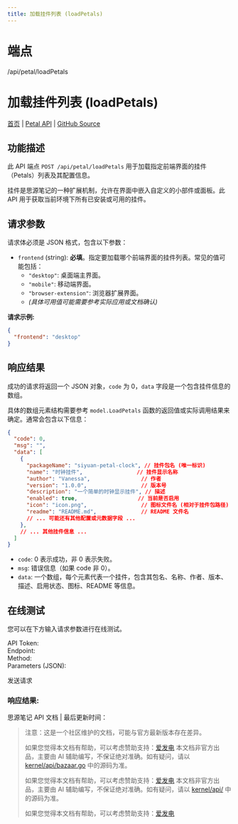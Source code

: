 ```yaml
---
title: 加载挂件列表 (loadPetals)
---
```

# 端点

/api/petal/loadPetals

# 加载挂件列表 (loadPetals)

[首页](../index.html) | [Petal API](index.html) | [GitHub Source](https://github.com/siyuan-note/siyuan/blob/master/kernel/api/petal.go#L29)

## 功能描述

此 API 端点 `POST /api/petal/loadPetals` 用于加载指定前端界面的挂件（Petals）列表及其配置信息。

挂件是思源笔记的一种扩展机制，允许在界面中嵌入自定义的小部件或面板。此 API 用于获取当前环境下所有已安装或可用的挂件。

## 请求参数

请求体必须是 JSON 格式，包含以下参数：

-   `frontend` (string): **必填**。指定要加载哪个前端界面的挂件列表。常见的值可能包括：
    -   `"desktop"`: 桌面端主界面。
    -   `"mobile"`: 移动端界面。
    -   `"browser-extension"`: 浏览器扩展界面。
    -   _(具体可用值可能需要参考实际应用或文档确认)_

**请求示例:**

```json
{
  "frontend": "desktop"
}
```

## 响应结果

成功的请求将返回一个 JSON 对象，`code` 为 0，`data` 字段是一个包含挂件信息的数组。

具体的数组元素结构需要参考 `model.LoadPetals` 函数的返回值或实际调用结果来确定。通常会包含以下信息：

```json
{
  "code": 0,
  "msg": "",
  "data": [
    {
      "packageName": "siyuan-petal-clock", // 挂件包名 (唯一标识)
      "name": "时钟挂件",                 // 挂件显示名称
      "author": "Vanessa",                // 作者
      "version": "1.0.0",                 // 版本号
      "description": "一个简单的时钟显示挂件", // 描述
      "enabled": true,                   // 当前是否启用
      "icon": "icon.png",                 // 图标文件名 (相对于挂件包路径)
      "readme": "README.md",              // README 文件名
      // ... 可能还有其他配置或元数据字段 ...
    },
    // ... 其他挂件信息 ...
  ]
}
```

-   `code`: 0 表示成功，非 0 表示失败。
-   `msg`: 错误信息（如果 code 非 0）。
-   `data`: 一个数组，每个元素代表一个挂件，包含其包名、名称、作者、版本、描述、启用状态、图标、README 等信息。

## 在线测试

您可以在下方输入请求参数进行在线测试。

API Token:   
Endpoint:   
Method:   
Parameters (JSON):  
  
发送请求

### 响应结果:

思源笔记 API 文档 | 最后更新时间：

> 注意：这是一个社区维护的文档，可能与官方最新版本存在差异。
> 
> 如果您觉得本文档有帮助，可以考虑赞助支持：[爱发电](https://afdian.com/a/leolee9086?tab=feed)
> 本文档非官方出品，主要由 AI 辅助编写，不保证绝对准确。如有疑问，请以 [kernel/api/bazaar.go](https://github.com/siyuan-note/siyuan/blob/master/kernel/api/bazaar.go) 中的源码为准。
> 
> 如果您觉得本文档有帮助，可以考虑赞助支持：[爱发电](https://afdian.com/a/leolee9086?tab=feed)
> 本文档非官方出品，主要由 AI 辅助编写，不保证绝对准确。如有疑问，请以 [kernel/api/](https://github.com/siyuan-note/siyuan/blob/master/kernel/api/) 中的源码为准。
> 
> 如果您觉得本文档有帮助，可以考虑赞助支持：[爱发电](https://afdian.com/a/leolee9086?tab=feed)
